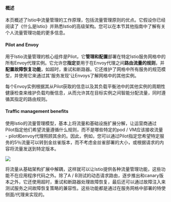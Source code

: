 #### 概述

本页概述了Istio中流量管理的工作原理，包括流量管理原则的优点。它假设你已经阅读了《什么是Istio》并熟悉Istio的高级架构。您可以在本节其他指南中了解有关个人流量管理功能的更多信息。

#### Pilot and Envoy

用于Istio流量管理的核心组件是Pilot，它**管理和配置**部署在特定Istio服务网格中的所有Envoy代理实例。它允许您**指定**要用于在Envoy代理之间**路由流量的规则**，并**配置故障恢复功能**，如超时，重试和断路器。它还维护了网格中所有服务的规范模型，并使用它来通过其'服务发现'让Envoys了解网格中的其他实例。

每个Envoy实例根据其从Pilot获取的信息以及其负载平衡池中的其他实例的周期性健康检查来维护负载均衡信息，从而允许其在目标实例之间智能分配流量，同时遵循其指定的路由规则。

#### Traffic management benefits

使用Istio的流量管理模型，基本上将流量和基础设施扩展分解，让运营商通过Pilot指定他们希望流量遵循什么规则，而不是哪些特定的pod / VM应该接收流量 - pilot和envoy代理照顾其余的。因此，例如，您可以通过Pilot指定您希望特定服务的5％流量可以转到金丝雀版本，而不考虑金丝雀部署的大小，或根据请求的内容将流量发送到特定版本。

![](file:///Users/dengqiaoling/Accumulation/lstio/TrafficManagementOverview.svg?lastModify=1503107356)

将流量从基础架构扩展中解耦，这样就可以让Istio提供各种流量管理功能，这些功能不在应用程序代码之外。除了A / B测试的动态请求路由，逐步推出和canary版本之外，它还使用超时，重试和断路器处理故障恢复，最后还可以通过故障注入来测试服务之间故障恢复策略的兼容性。这些功能都是通过在服务网格中部署的特使侧面/代理来实现的。

